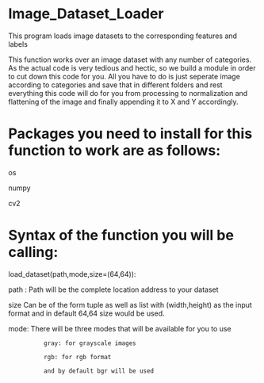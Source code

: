 # Image_Dataset_Loader
This program loads image datasets to the corresponding features and labels

This function works over an image dataset with any number of categories. As the actual code is very tedious and hectic, so we build a module in order to cut down this code for you. All you have to do is just seperate image according to categories and save that in different folders and rest everything this code will do for you from processing to normalization and flattening of the image and finally appending it to X and Y accordingly.


# Packages you need to install for this function to work are as follows:
  os  
  
  numpy 
  
  cv2

# Syntax of the function you will be calling:
   
   load_dataset(path,mode,size=(64,64)):
   
   path : Path will be the complete location address to your dataset
   
   size Can be of the form tuple as well as list with (width,height) as the input format and in default 64,64 size would be used.
   
   mode: There will be three modes that will be available for you to use 
              
              gray: for grayscale images
              
              rgb: for rgb format
              
              and by default bgr will be used
              

